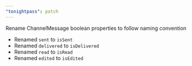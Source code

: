 ```yaml
---
"tonightpass": patch
---
```


Rename ChannelMessage boolean properties to follow naming convention

- Renamed `sent` to `isSent`
- Renamed `delivered` to `isDelivered`
- Renamed `read` to `isRead`
- Renamed `edited` to `isEdited`